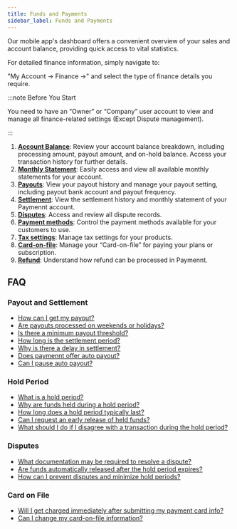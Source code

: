 ```yaml
---
title: Funds and Payments
sidebar_label: Funds and Payments
---
```


Our mobile app's dashboard offers a convenient overview of your sales and account balance, providing quick access to vital statistics.

For detailed finance information, simply navigate to:

"My Account -> Finance ->" and select the type of finance details you require.

:::note Before You Start

You need to have an “Owner” or “Company” user account to view and manage all finance-related settings (Except Dispute management).

:::

1. **[<ins>Account Balance</ins>](./funds-and-payments/account-balance)**:
Review your account balance breakdown, including processing amount, payout amount, and on-hold balance. Access your transaction history for further details.
2. **[<ins>Monthly Statement</ins>](./funds-and-payments/monthly-statement)**:
Easily access and view all available monthly statements for your account.
3. **[<ins>Payouts</ins>](./funds-and-payments/payouts)**:
View your payout history and manage your payout setting, including payout bank account and payout frequency.
4. **[<ins>Settlement</ins>](./funds-and-payments/settlement)**:
View the settlement history and monthly statement of your Paymennt account.
5. **[<ins>Disputes</ins>](./funds-and-payments/dispute-chargeback)**:
Access and review all dispute records.
6. **[<ins>Payment methods</ins>](./funds-and-payments/payment-methods)**:
Control the payment methods available for your customers to use.
7. **[<ins>Tax settings</ins>](./funds-and-payments/tax-settings)**:
Manage tax settings for your products.
8. **[<ins>Card-on-file</ins>](./funds-and-payments/card-on-file)**:
Manage your “Card-on-file” for paying your plans or subscription.
9. **[<ins>Refund</ins>](./funds-and-payments/refunds)**:
Understand how refund can be processed in Paymennt.

## FAQ

### Payout and Settlement

* [<ins>How can I get my payout?</ins>](./funds-and-payments/faq#how-can-i-get-my-payout)
* [<ins>Are payouts processed on weekends or holidays?</ins>](./funds-and-payments/faq#are-payouts-processed-on-weekends-or-holidays)
* [<ins>Is there a minimum payout threshold?</ins>](./funds-and-payments/faq#is-there-a-minimum-payout-threshold)
* [<ins>How long is the settlement period?</ins>](./funds-and-payments/faq#how-long-is-the-settlement-period)
* [<ins>Why is there a delay in settlement?</ins>](./funds-and-payments/faq#why-is-there-a-delay-in-settlement)
* [<ins>Does paymennt offer auto payout?</ins>](./funds-and-payments/faq#does-paymennt-offer-auto-payout)
* [<ins>Can I pause auto payout?</ins>](./funds-and-payments/faq#can-i-pause-auto-payout)

### Hold Period

* [<ins>What is a hold period?</ins>](./funds-and-payments/faq#what-is-a-hold-period)
* [<ins>Why are funds held during a hold period?</ins>](./funds-and-payments/faq#why-are-funds-held-during-a-hold-period)
* [<ins>How long does a hold period typically last?</ins>](./funds-and-payments/faq#how-long-does-a-hold-period-typically-last)
* [<ins>Can I request an early release of held funds?</ins>](./funds-and-payments/faq#can-i-request-an-early-release-of-held-funds)
* [<ins>What should I do if I disagree with a transaction during the hold period?</ins>](./funds-and-payments/faq#what-should-i-do-if-i-disagree-with-a-transaction-during-the-hold-period)

### Disputes

* [<ins>What documentation may be required to resolve a dispute?</ins>](./funds-and-payments/faq#what-documentation-may-be-required-to-resolve-a-dispute)
* [<ins>Are funds automatically released after the hold period expires?</ins>](./funds-and-payments/faq#are-funds-automatically-released-after-the-hold-period-expires)
* [<ins>How can I prevent disputes and minimize hold periods?</ins>](./funds-and-payments/faq#how-can-i-prevent-disputes-and-minimize-hold-periods)

### Card on File

* [<ins>Will I get charged immediately after submitting my payment card info?</ins>](./funds-and-payments/faq#will-i-get-charged-immediately-after-submitting-my-payment-card-info)
* [<ins>Can I change my card-on-file information?</ins>](./funds-and-payments/faq#can-i-change-my-card-on-file-information)
